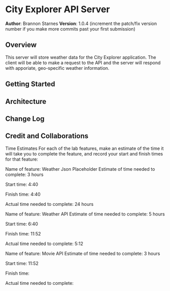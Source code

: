 # City Explorer API Server

**Author**: Brannon Starnes
**Version**: 1.0.4 (increment the patch/fix version number if you make more commits past your first submission)

## Overview
This server will store weather data for the City Explorer application. The client will be able to make a request to the API and the server will respond with apporiate, geo-specific weather information. 

## Getting Started
<!-- What are the steps that a user must take in order to build this app on their own machine and get it running? -->

## Architecture
<!-- Provide a detailed description of the application design. What technologies (languages, libraries, etc) you're using, and any other relevant design information. -->

## Change Log
<!-- Use this area to document the iterative changes made to your application as each feature is successfully implemented. Use time stamps. Here's an example:

01-01-2001 4:59pm - Application now has a fully-functional express server, with a GET route for the location resource. -->

## Credit and Collaborations
<!-- Give credit (and a link) to other people or resources that helped you build this application. -->

Time Estimates
For each of the lab features, make an estimate of the time it will take you to complete the feature, and record your start and finish times for that feature:

Name of feature: Weather Json Placeholder
Estimate of time needed to complete: 3 hours

Start time: 4:40

Finish time: 4:40

Actual time needed to complete: 24 hours


Name of feature: Weather API
Estimate of time needed to complete: 5 hours

Start time: 6:40

Finish time: 11:52

Actual time needed to complete: 5:12

Name of feature: Movie API
Estimate of time needed to complete: 3 hours

Start time: 11:52

Finish time:

Actual time needed to complete:
